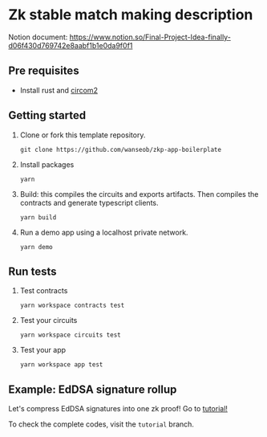 # Zk stable match making description

Notion document: https://www.notion.so/Final-Project-Idea-finally-d06f430d769742e8aabf1b1e0da9f0f1

## Pre requisites

* Install rust and [circom2](https://docs.circom.io/getting-started/installation/)

## Getting started

1. Clone or fork this template repository.
    ```shell
    git clone https://github.com/wanseob/zkp-app-boilerplate
    ```
2. Install packages
    ```shell
    yarn
    ```
3. Build: this compiles the circuits and exports artifacts. Then compiles the contracts and generate typescript clients.
    ```shell
    yarn build
    ```
4. Run a demo app using a localhost private network.
    ```shell
    yarn demo
    ```

## Run tests
1. Test contracts
    ```shell
    yarn workspace contracts test
    ```

2. Test your circuits
    ```shell
    yarn workspace circuits test
    ```

3. Test your app
    ```shell
    yarn workspace app test
    ```


## Example: EdDSA signature rollup

Let's compress EdDSA signatures into one zk proof! Go to [tutorial!](./TUTORIAL.md)

To check the complete codes, visit the `tutorial` branch.
